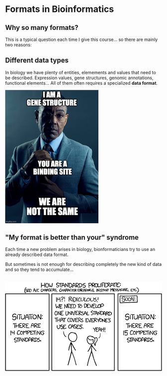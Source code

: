 # Formats in Bioinformatics

## Why so many formats?

This is a typical question each time I give this course... so there are mainly two reasons:

## Different data types

In biology we have plenty of entities, elemements and values that need to be described. Expression values, gene structures, genomic annotations, functional elements... All of them often requires a specialized **data format**.

<img src="images/not_the_same.jpg" width="300"/>

## "My format is better than your" syndrome

Each time a new problem arises in biology, bionformaticians try to use an already described data format.
<br>

But sometimes is not enough for describing completely the new kind of data and so they tend to accumulate...
<br>
<br>

<img src="images/standards_2x.png" width="800"/>
